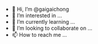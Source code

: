 - 👋 Hi, I’m @gaigaichong
- 👀 I’m interested in ...
- 🌱 I’m currently learning ...
- 💞️ I’m looking to collaborate on ...
- 📫 How to reach me ...

<!---
gaigaichong/gaigaichong is a ✨ special ✨ repository because its `README.md` (this file) appears on your GitHub profile.
You can click the Preview link to take a look at your changes.
--->
